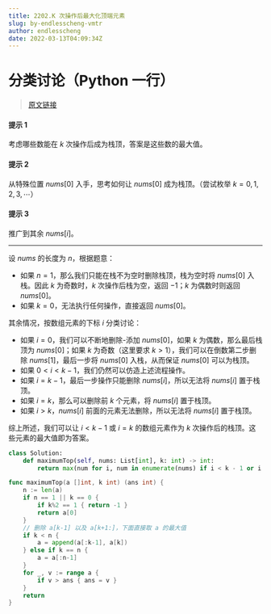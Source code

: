 ```yaml
---
title: 2202.K 次操作后最大化顶端元素
slug: by-endlesscheng-vmtr
author: endlesscheng
date: 2022-03-13T04:09:34Z
---
```

# 分类讨论（Python 一行）
 
> [原文链接](https://leetcode.cn/problems/maximize-the-topmost-element-after-k-moves/solution/by-endlesscheng-vmtr)
#### 提示 1

考虑哪些数能在 $k$ 次操作后成为栈顶，答案是这些数的最大值。

#### 提示 2

从特殊位置 $\textit{nums}[0]$ 入手，思考如何让 $\textit{nums}[0]$ 成为栈顶。（尝试枚举 $k=0,1,2,3,\cdots$）

#### 提示 3

推广到其余 $\textit{nums}[i]$。

---

设 $\textit{nums}$ 的长度为 $n$，根据题意：

- 如果 $n=1$，那么我们只能在栈不为空时删除栈顶，栈为空时将 $\textit{nums}[0]$ 入栈。因此 $k$ 为奇数时，$k$ 次操作后栈为空，返回 $-1$；$k$ 为偶数时则返回 $\textit{nums}[0]$。
- 如果 $k=0$，无法执行任何操作，直接返回 $\textit{nums}[0]$。

其余情况，按数组元素的下标 $i$ 分类讨论：

- 如果 $i=0$，我们可以不断地删除-添加 $\textit{nums}[0]$，如果 $k$ 为偶数，那么最后栈顶为 $\textit{nums}[0]$；如果 $k$ 为奇数（这里要求 $k>1$），我们可以在倒数第二步删除 $\textit{nums}[1]$，最后一步将 $\textit{nums}[0]$ 入栈，从而保证 $\textit{nums}[0]$ 可以为栈顶。 
- 如果 $0<i<k-1$，我们仍然可以仿造上述流程操作。
- 如果 $i=k-1$，最后一步操作只能删除 $\textit{nums}[i]$，所以无法将 $\textit{nums}[i]$ 置于栈顶。
- 如果 $i=k$，那么可以删除前 $k$ 个元素，将 $\textit{nums}[i]$ 置于栈顶。
- 如果 $i>k$，$\textit{nums}[i]$ 前面的元素无法删除，所以无法将 $\textit{nums}[i]$ 置于栈顶。

综上所述，我们可以让 $i<k-1$ 或 $i=k$ 的数组元素作为 $k$ 次操作后的栈顶。这些元素的最大值即为答案。

```Python [sol1-Python3]
class Solution:
    def maximumTop(self, nums: List[int], k: int) -> int:
        return max(num for i, num in enumerate(nums) if i < k - 1 or i == k) if len(nums) > 1 or k % 2 == 0 else -1
```

```go [sol1-Go]
func maximumTop(a []int, k int) (ans int) {
	n := len(a)
	if n == 1 || k == 0 {
		if k%2 == 1 { return -1 }
		return a[0]
	}
	// 删除 a[k-1] 以及 a[k+1:]，下面直接取 a 的最大值
	if k < n {
		a = append(a[:k-1], a[k]) 
	} else if k == n {
		a = a[:n-1]
	}
	for _, v := range a {
		if v > ans { ans = v }
	}
	return
}
```

